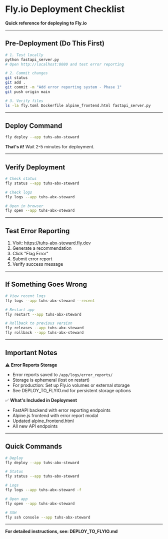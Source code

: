 # Fly.io Deployment Checklist

**Quick reference for deploying to Fly.io**

---

## Pre-Deployment (Do This First)

```bash
# 1. Test locally
python fastapi_server.py
# Open http://localhost:8080 and test error reporting

# 2. Commit changes
git status
git add .
git commit -m "Add error reporting system - Phase 1"
git push origin main

# 3. Verify files
ls -la fly.toml Dockerfile alpine_frontend.html fastapi_server.py
```

---

## Deploy Command

```bash
fly deploy --app tuhs-abx-steward
```

**That's it!** Wait 2-5 minutes for deployment.

---

## Verify Deployment

```bash
# Check status
fly status --app tuhs-abx-steward

# Check logs
fly logs --app tuhs-abx-steward

# Open in browser
fly open --app tuhs-abx-steward
```

---

## Test Error Reporting

1. Visit: https://tuhs-abx-steward.fly.dev
2. Generate a recommendation
3. Click "Flag Error"
4. Submit error report
5. Verify success message

---

## If Something Goes Wrong

```bash
# View recent logs
fly logs --app tuhs-abx-steward --recent

# Restart app
fly restart --app tuhs-abx-steward

# Rollback to previous version
fly releases --app tuhs-abx-steward
fly rollback --app tuhs-abx-steward
```

---

## Important Notes

⚠️ **Error Reports Storage**
- Error reports saved to `/app/logs/error_reports/`
- Storage is ephemeral (lost on restart)
- For production: Set up Fly.io volumes or external storage
- See DEPLOY_TO_FLYIO.md for persistent storage options

✅ **What's Included in Deployment**
- FastAPI backend with error reporting endpoints
- Alpine.js frontend with error report modal
- Updated alpine_frontend.html
- All new API endpoints

---

## Quick Commands

```bash
# Deploy
fly deploy --app tuhs-abx-steward

# Status
fly status --app tuhs-abx-steward

# Logs
fly logs --app tuhs-abx-steward -f

# Open app
fly open --app tuhs-abx-steward

# SSH
fly ssh console --app tuhs-abx-steward
```

---

**For detailed instructions, see: DEPLOY_TO_FLYIO.md**
